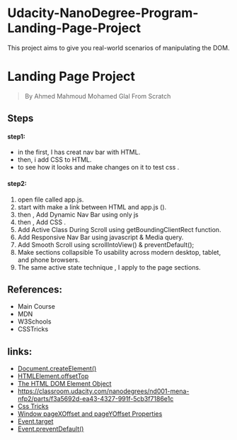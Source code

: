 # Udacity-NanoDegree-Program-Landing-Page-Project
This project aims to give you real-world scenarios of manipulating the DOM. 

# Landing Page Project
> By Ahmed Mahmoud Mohamed Glal  From Scratch

## Steps
#### step1:
* in the first, I has creat nav bar with HTML.
* then, i add CSS to HTML.
* to see how it looks and make changes on it to test css .

#### step2:
1. open file called app.js.
2. start with make a link between HTML and app.js (<script src="js/app.js" charset="utf-8"></script>).
3. then , Add Dynamic Nav Bar using only js
4. then , Add CSS .
5. Add Active Class During Scroll using getBoundingClientRect function.
6. Add Responsive Nav Bar using javascript & Media query.
7. Add Smooth Scroll using scrollIntoView() & preventDefault();
8. Make sections collapsible To usability across modern desktop, tablet, and phone browsers.
9. The same active state technique , I apply to the page sections.

## References:
* Main Course
* MDN
* W3Schools
* CSSTricks

## links:
* [Document.createElement()](https://developer.mozilla.org/en-US/docs/Web/API/Document/createElement)
* [HTMLElement.offsetTop](https://developer.mozilla.org/en-US/docs/Web/API/HTMLElement/offsetTop)
* [The HTML DOM Element Object](https://www.w3schools.com/jsref/dom_obj_all.asp)
* https://classroom.udacity.com/nanodegrees/nd001-mena-nfp2/parts/f3a5692d-ea43-4327-991f-5cb3f7186e1c
* [Css Tricks](https://css-tricks.com/)
* [Window pageXOffset and pageYOffset Properties](https://www.w3schools.com/jsref/prop_win_pagexoffset.asp)
* [Event.target](https://developer.mozilla.org/en-US/docs/Web/API/Event/target)
* [Event.preventDefault()](https://developer.mozilla.org/en-US/docs/Web/API/Event/preventDefault)

